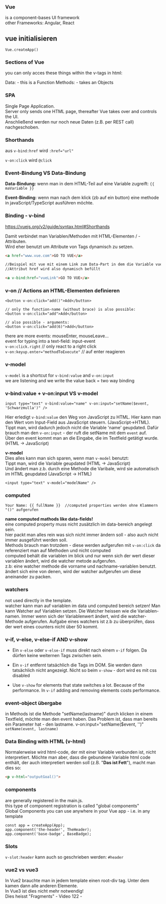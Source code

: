 
### Vue 
is a component-bases UI framework   
other Frameworks: Angular, React

## vue initialisieren
`Vue.createApp()`    


### Sections of Vue
you can only acces these things within the v-tags in html:   

Data: - this is a Function
Methods: - takes an Objects 

### SPA
Single Page Application.   
Server only sends one HTML page, thereafter Vue takes over and controls the UI.    
Anschließend werden nur noch neue Daten (z.B. per REST call) nachgeschoben.    

### Shorthands 
aus `v-bind:href` wird  `:href="url"`   

`v-on:click` wird  `@click`    

### Event-Bindung VS Data-Bindung
__Data-Bindung:__ wenn man in dem HTML-Teil auf eine Variable zugreift: `{{ maVariable }}`   

__Event-Binding:__ wenn man nach dem klick (zb auf ein button) eine methode in javaScript/TypeScript ausführen möchte.   

### Binding - v-bind

https://vuejs.org/v2/guide/syntax.html#Shorthands


Damit verbindet man Variablen/Methoden mit HTML-Elementen / -Attributen.   
Wird eher benutzt um Attribute von Tags dynamisch zu setzen.   

```html
<a href="www.vue.com">GO TO VUE</a>

//Beispiel mit vue mit einem Link zum Data-Part in dem die Variable vueLink vorhanden ist und dynamisch befüllt werden kann
//Attribut href wird also dynamisch befüllt

<a v-bind:href="vueLink">GO TO VUE</a>
```

### v-on // Actions an HTML-Elementen definieren

```
<button v-on:click="add()">Add</button>

// only the function-name (without brace) is also possible:
<button v-on:click="add">Add</button>  

// also possible - arguments:
<button v-on:click="add(6)">Add</button>
```
there are more events: mouseEnter, mouseLeave...   
event for typing into a text-field: input-event   
`v-on:click.right` // only react to a right click   
`v-on:keyup.enter="methodToExecute"` // auf enter reagieren

### v-model
`v-model` is a shortcut for `v-bind:value` and `v-on:input`   
we are listening and we write the value back = two way binding

### v-bind:value + v-on:input VS v-model
```
input type="text" v-bind:value="name" v-on:input="setName($event, 'Schwarzmulla')" /> 
```
Hier erledigt `v-bind:value` den Weg von JavaScript zu HTML. Hier kann man den Wert vom Input-Field aus JavaScript steuern. (JavaScript->HTML).   
Tippt man, wird dadurch jedoch nicht die Variable 'name' geupdated. Dafür brauch man den `v-on:input` - der ruft die setName mit dem `event` auf.   
Über den event kommt man an die Eingabe, die im Textfield getätigt wurde. (HTML -> JavaScript) 

__v-model__   
Dies alles kann man sich sparen, wenn man `v-model` benutzt:   
Tippt man, wird die Variable geupdated (HTML -> JavaScript)   
Und ändert man z.b. durch eine Methode die Varibale, wird sie automatisch im HTML geupdated (JavaScript -> HTML)   


```
<input type="text" v-model="modelName" /> 
```




### computed
```
Your Name: {{ fullName }}  //computed properties werden ohne Klammern "()" aufgerufen 
```
__name computed mathods like data-fields!__   
eine computed property muss nicht zusätzlich im data-bereich angelegt sein.   
hier packt man alles rein was sich nicht immer ändern soll - also auch nicht immer ausgeführt werden soll.    
Methods brauch man trotzdem - diese werden aufgerufen mit `v-on:click` da referenziert man auf Methoden und nicht computed   
computed behält die variablen im blick und nur wenn sich der wert dieser variablen ändert, wird die watcher metode aufgerufen.   
z.b: eine watcher methode die vorname und nachname-variablen benutzt. ändert sich eine von denen, wird der watcher aufgerufen um diese aneinander zu packen.

### watchers
not used directly in the template.  
watcher kann man auf variablen im data und computed bereich setzen!
Man kann Watcher auf Variablen setzen. Die Watcher heissen wie die Variablen-namen. Immer wenn sich der Variablenwert ändert, wird die watcher-Methode aufgerufen.
Aufgabe eines watchers ist z.b zu überprüfen, dass der wert eines counters nicht über 50 kommt.

### v-if, v-else, v-else-if AND v-show
- Ein `v-else` oder `v-else-if` muss direkt nach einem `v-if` folgen. Da dürfen keine weiternen Tags zwischen sein.   

- Ein `v-if` entfernt tatsächlich die Tags im DOM. Sie werden dann tatsächlich nicht angezeigt. Nicht so beim `v-show` - dort wird es mit css disabled

- Use `v-show` for elements that state switches a lot. Because of the performance. In `v-if` adding and removing elements costs performance.


### event-object übergabe
in Methods ist die Methode "setName(lastname)" durch klicken in einem Textfield, möchte man den event haben. Das Problem ist, dass man bereits ein Parameter hat - den lastname.   v-on:input="setName($event, '')"
`setName(event, lastname)`




### Data Binding with HTML (v-html)
Normalerweise wird html-code, der mit einer Variable verbunden ist, nicht interpretiert. 
Möchte man aber, dass die gebundene Variable html code enthält, der auch interpretiert werden soll (z.B. "<b>Das ist Fett</b>"), macht man dies so:
```html
<p v-html="outputGoal()">
```


### components
are generally registered in the main.js.   
this type of component registration is called "global components"   
Global Components you can use anywhere in your Vue app - i.e. in any template    
```
const app = createApp(App);
app.component('the-header', TheHeader);
app.component('base-badge', BaseBadge);
```

#### <style> in a component
if you define css-styles in one component, it will be available to all components.   
you can prevent that with the 'scoped' attribute:
<style scoped> CSS </style>

### Slots
`v-slot:header` kann auch so geschrieben werden: `#header`

### vue2 vs vue3
In Vue2 brauchte man in jedem template einen root-div tag. Unter dem kamen dann alle anderen Elemente.  
In Vue3 ist dies nicht mehr notwendig!   
Dies heisst "Fragments" - Video 122 - 

  
 
  
